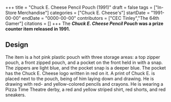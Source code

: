 +++
title = "Chuck E. Cheese Pencil Pouch (1991)"
draft = false
tags = ["In-Store Merchandise"]
categories = ["Chuck E. Cheese's"]
startDate = "1991-00-00"
endDate = "0000-00-00"
contributors = ["CEC Tinley","The 64th Gamer"]
citations = []
+++
The ***Chuck E. Cheese Pencil Pouch* was a prize counter item released in 1991.**

## Design

The item is a hot pink plastic pouch with three storage areas: a top zipper pouch, a front zipped pouch, and a pocket on the front held in with a snap.
The zippers are light blue, and the pocket snap is a deeper blue. The pocket has the Chuck E. Cheese logo written in red on it. A print of Chuck E. is placed next to the pouch, being of him laying down and drawing. He is drawing with red- and yellow-colored pencils and crayons. He is wearing a Pizza Time Theatre derby, a red and yellow striped shirt, red shorts, and red sneakers.
